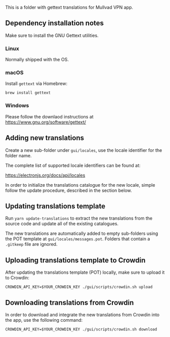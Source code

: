 This is a folder with gettext translations for Mullvad VPN app.

## Dependency installation notes

Make sure to install the GNU Gettext utilities.

### Linux

Normally shipped with the OS.

### macOS

Install `gettext` via Homebrew:

```
brew install gettext
```

### Windows

Please follow the downlaod instructions at https://www.gnu.org/software/gettext/


## Adding new translations

Create a new sub-folder under `gui/locales`, use the locale identifier for the
folder name.

The complete list of supported locale identifiers can be found at:

https://electronjs.org/docs/api/locales

In order to initialize the translations catalogue for the new locale, simple follow the update
procedure, described in the section below.


## Updating translations template

Run `yarn update-translations` to extract the new translations from the source
code and update all of the existing catalogues.

The new translations are automatically added to empty sub-folders using the POT template at
`gui/locales/messages.pot`. Folders that contain a `.gitkeep` file are ignored.

## Uploading translations template to Crowdin

After updating the translations template (POT) locally, make sure to upload it to Crowdin:

```
CROWDIN_API_KEY=$YOUR_CROWDIN_KEY ./gui/scripts/crowdin.sh upload
```

## Downloading translations from Crowdin

In order to download and integrate the new translations from Crowdin into the app, use the following
command:

```
CROWDIN_API_KEY=$YOUR_CROWDIN_KEY ./gui/scripts/crowdin.sh download
```
